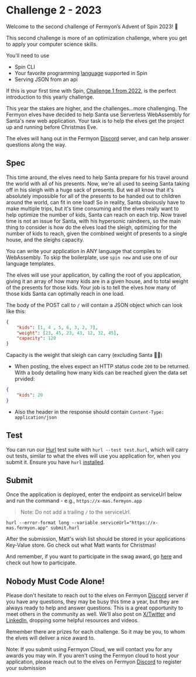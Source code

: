 # Challenge 2 - 2023

Welcome to the second challenge of Fermyon’s Advent of Spin 2023! 🥳

This second challenge is more of an optimization challenge, where you get to apply your computer science skills.

You'll need to use

- Spin CLI
- Your favorite programming [language](https://www.fermyon.com/wasm-languages/webassembly-language-support/) supported in Spin
- Serving JSON from an api

If this is your first time with Spin, [Challenge 1 from 2022](../../2022/CHALLENGE-1/README.md), is the perfect introduction to this yearly challenge. 

This year the stakes are higher, and the challenges...more challenging. The Fermyon elves have decided to help Santa use Serverless WebAssembly for Santa's new web application. Your task is to help the elves get the project up and running before Christmas Eve.

The elves will hang out in the Fermyon [Discord](https://discord.gg/AAFNfS7NGf) server, and can help answer questions along the way.

## Spec

This time around, the elves need to help Santa prepare for his travel around the world with all of his presents. Now, we're all used to seeing Santa taking off in his sleigh with a huge sack of presents. But we all know that it's absolutely impossible for all of the presents to be handed out to children around the world, can fit in one load! So in reality, Santa obviously have to make multiple trips, but it's time consuming and the elves really want to help optimize the number of kids, Santa can reach on each trip. Now travel time is not an issue for Santa, with his hypersonic raindeers, so the main thing to consider is how do the elves load the sleigh, optimizing for the number of kids to reach, given the combined weight of presents to a single house, and the sleighs capacity.

You can write your application in ANY language that compiles to WebAssembly. To skip the boilerplate, use `spin new` and use one of our language templates.

The elves will use your application, by calling the root of you application, giving it an array of how many kids are in a given house, and to total weight of the presents for those kids. Your job is to tell the elves how many of those kids Santa can optimally reach in one load.

The body of the POST call to `/` will contain a JSON object which can look like this:
```JSON
{
    "kids": [1, 4 , 5, 6, 3, 2, 7],
    "weight": [23, 45, 23, 43, 12, 32, 45],
    "capacity": 120
}
```
Capacity is the weight that sleigh can carry (excluding Santa 🎅🏻)

- When posting, the elves expect an HTTP status code `200` to be returned. With a body detailing how many kids can be reached given the data set prvided:
```JSON
{
    "kids": 20
}
```
- Also the header in the response should contain `Content-Type: application/json` 

## Test

You can run our [Hurl](https://hurl.dev) test suite with `hurl --test test.hurl`, which will carry out tests, similar to what the elves will use you application for, when you submit it. Ensure you have `hurl` [installed](https://hurl.dev/docs/installation.html).

## Submit

Once the application is deployed, enter the endpoint as serviceUrl below and run the command - e.g., `https://x-mas.fermyon.app`

> Note: Do not add a trailing `/` to the serviceUrl.

```shell
hurl --error-format long --variable serviceUrl="https://x-mas.fermyon.app" submit.hurl
```

After the submission, Matt's wish list should be stored in your applications Key-Value store. Go check out what Matt wants for Christmas!

And remember, if you want to participate in the swag award, go [here](../../README.md#Prizes) and check out how to participate.

## Nobody Must Code Alone!

Please don't hesitate to reach out to the elves on Fermyon [Discord](https://discord.gg/AAFNfS7NGf) server if you have any questions, they may be busy this time a year, but they are always ready to help and answer questions. This is a great opportunity to meet others in the community as well. We’ll also post on [X/Twitter](https://twitter.com/fermyontech) and [LinkedIn](https://www.linkedin.com/company/fermyon), dropping some helpful resources and videos.

Remember there are prizes for each challenge. So it may be you, to whom the elves will deliver a nice award to.

Note: If you submit using Fermyon Cloud, we will contact you for any awards you may win. If you aren't using the Fermyon cloud to host your application, please reach out to the elves on Fermyon [Discord](https://discord.gg/AAFNfS7NGf) to register your submission
